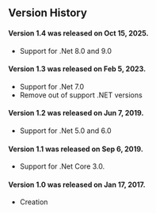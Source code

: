 ## Version History

#### Version 1.4 was released on Oct 15, 2025.

* Support for .Net 8.0 and 9.0 

#### Version 1.3 was released on Feb 5, 2023.
 
* Support for .Net 7.0
* Remove out of support .NET versions

#### Version 1.2 was released on Jun 7, 2019.

* Support for .Net 5.0 and 6.0

#### Version 1.1 was released on Sep 6, 2019.

* Support for .Net Core 3.0.

#### Version 1.0 was released on Jan 17, 2017.

* Creation